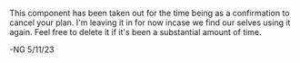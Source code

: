 This component has been taken out for the time being as a confirmation to cancel your plan. I'm leaving it in for now incase
we find our selves using it again. Feel free to delete it if it's been a substantial amount of time.

-NG 5/11/23
